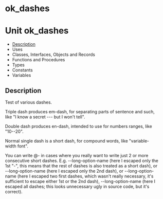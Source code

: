 # ok\_dashes


# Unit ok\_dashes

- [Description](#PasDoc-Description)
- Uses
- Classes, Interfaces, Objects and Records
- Functions and Procedures
- Types
- Constants
- Variables

<span id="PasDoc-Description"/>

## Description
Test of various dashes.</p>
<p>


Triple dash produces em-dash, for separating parts of sentence and such, like &quot;I know a secret --- but I won't tell&quot;.

Double dash produces en-dash, intended to use for numbers ranges, like &quot;10--20&quot;.

Normal single dash is a short dash, for compound words, like &quot;variable-width font&quot;.

You can write @- in cases where you really want to write just 2 or more consecutive short dashes. E.g. --long-option-name (here I escaped only the 1st &quot;-&quot;, this means that the rest of dashes is also treated as a short dash), or --long-option-name (here I escaped only the 2nd dash), or --long-option-name (here I escaped two first dashes, which wasn't really necessary, it's sufficient to escape either 1st or the 2nd dash), --long-option-name (here I escaped all dashes; this looks unnecessary ugly in source code, but it's correct).<span id="PasDoc-Uses"/>
